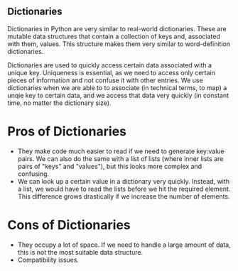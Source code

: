 ## Dictionaries

Dictionaries in Python are very similar to real-world dictionaries. These are mutable data structures
that contain a collection of keys and, associated with them, values. This structure makes them very 
similar to word-definition dictionaries.

Dictionaries are used to quickly access certain data associated with a unique key. Uniqueness is essential,
as we need to access only certain pieces of information and not confuse it with other entries. We use dictionaries
when we are able to to associate (in technical terms, to map) a unqie key to certain data, and we access
that data very quickly (in constant time, no matter the dictionary size).

# Pros of Dictionaries

* They make code much easier to read if we need to generate key:value pairs. We can also do the same with a list of lists
(where inner lists are pairs of "keys" and "values"), but this looks more complex and confusing.
* We can look up a certain value in a dictionary very quickly. Instead, with a list, we would have to read the lists before
we hit the required element. This difference grows drastically if we increase the number of elements.

# Cons of Dictionaries

* They occupy a lot of space. If we need to handle a large amount of data, this is not the most suitable data structure.
* Compatibility issues. 